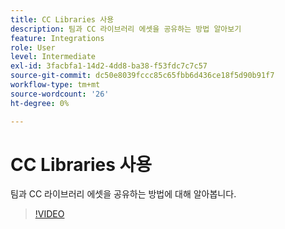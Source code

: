 ```yaml
---
title: CC Libraries 사용
description: 팀과 CC 라이브러리 에셋을 공유하는 방법 알아보기
feature: Integrations
role: User
level: Intermediate
exl-id: 3facbfa1-14d2-4dd8-ba38-f53fdc7c7c57
source-git-commit: dc50e8039fccc85c65fbb6d436ce18f5d90b91f7
workflow-type: tm+mt
source-wordcount: '26'
ht-degree: 0%

---
```


# CC Libraries 사용

팀과 CC 라이브러리 에셋을 공유하는 방법에 대해 알아봅니다.

>[!VIDEO](https://video.tv.adobe.com/v/3420227?quality=12&learn=on&hidetitle=true)
